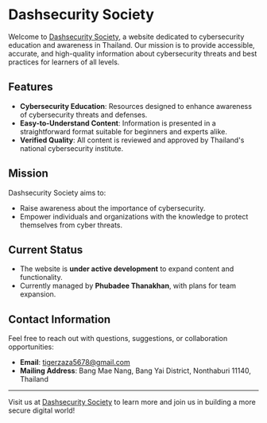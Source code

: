 # Dashsecurity Society

Welcome to [Dashsecurity Society](https://themehackers.github.io), a website dedicated to cybersecurity education and awareness in Thailand. Our mission is to provide accessible, accurate, and high-quality information about cybersecurity threats and best practices for learners of all levels.

## Features
- **Cybersecurity Education**: Resources designed to enhance awareness of cybersecurity threats and defenses.
- **Easy-to-Understand Content**: Information is presented in a straightforward format suitable for beginners and experts alike.
- **Verified Quality**: All content is reviewed and approved by Thailand's national cybersecurity institute.

## Mission
Dashsecurity Society aims to:
- Raise awareness about the importance of cybersecurity.
- Empower individuals and organizations with the knowledge to protect themselves from cyber threats.

## Current Status
- The website is **under active development** to expand content and functionality.
- Currently managed by **Phubadee Thanakhan**, with plans for team expansion.

## Contact Information
Feel free to reach out with questions, suggestions, or collaboration opportunities:
- **Email**: tigerzaza5678@gmail.com
- **Mailing Address**: Bang Mae Nang, Bang Yai District, Nonthaburi 11140, Thailand

---

Visit us at [Dashsecurity Society](https://themehackers.github.io) to learn more and join us in building a more secure digital world!

